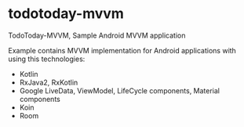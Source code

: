 # todotoday-mvvm
TodoToday-MVVM, Sample Android MVVM application

Example contains MVVM implementation for Android applications with using this technologies:

- Kotlin
- RxJava2, RxKotlin
- Google LiveData, ViewModel, LifeCycle components, Material components
- Koin
- Room
